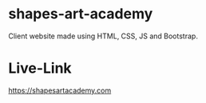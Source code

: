 # shapes-art-academy
Client website made using HTML, CSS, JS and Bootstrap.
# Live-Link
https://shapesartacademy.com
